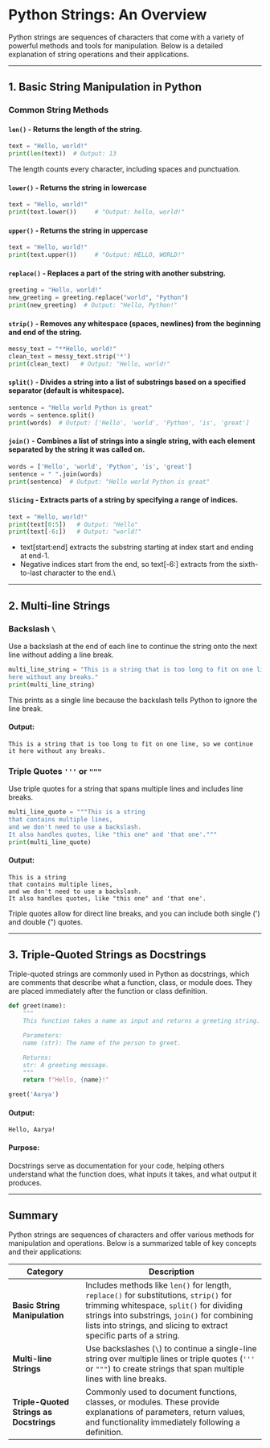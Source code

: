 # Python Strings: An Overview

Python strings are sequences of characters that come with a variety of powerful methods and tools for manipulation. Below is a detailed explanation of string operations and their applications.

---

## 1. Basic String Manipulation in Python

### Common String Methods

#### `len()` - Returns the length of the string.
```python
text = "Hello, world!"
print(len(text))  # Output: 13
```
The length counts every character, including spaces and punctuation.

#### `lower()` - Returns the string in lowercase
```python
text = "Hello, world!"
print(text.lower())     # "Output: hello, world!"
```

#### `upper()` - Returns the string in uppercase
```python
text = "Hello, world!"
print(text.upper())     # "Output: HELLO, WORLD!"
```

#### `replace()` - Replaces a part of the string with another substring.
```python
greeting = "Hello, world!"
new_greeting = greeting.replace("world", "Python")
print(new_greeting)  # Output: "Hello, Python!"
```
#### `strip()` - Removes any whitespace (spaces, newlines) from the beginning and end of the string.
```python
messy_text = "**Hello, world!"
clean_text = messy_text.strip('*')
print(clean_text)   # Output: "Hello, world!"
```
#### `split()` - Divides a string into a list of substrings based on a specified separator (default is whitespace).
```python
sentence = "Hello world Python is great"
words = sentence.split()
print(words)  # Output: ['Hello', 'world', 'Python', 'is', 'great']
```
#### `join()` - Combines a list of strings into a single string, with each element separated by the string it was called on.
```python
words = ['Hello', 'world', 'Python', 'is', 'great']
sentence = " ".join(words)
print(sentence)  # Output: "Hello world Python is great"
```
#### `Slicing` - Extracts parts of a string by specifying a range of indices.
```python
text = "Hello, world!"
print(text[0:5])   # Output: "Hello"
print(text[-6:])   # Output: "world!"
```
- text[start:end] extracts the substring starting at index start and ending at end-1.
- Negative indices start from the end, so text[-6:] extracts from the sixth-to-last character to the end.\
---
## 2. Multi-line Strings

### Backslash `\`

Use a backslash at the end of each line to continue the string onto the next line without adding a line break.

```python
multi_line_string = "This is a string that is too long to fit on one line, so we continue it \
here without any breaks."
print(multi_line_string)
```
This prints as a single line because the backslash tells Python to ignore the line break.
#### Output:
```This is a string that is too long to fit on one line, so we continue it here without any breaks.```

### Triple Quotes `'''` or `"""`

Use triple quotes for a string that spans multiple lines and includes line breaks.

```python
multi_line_quote = """This is a string
that contains multiple lines,
and we don't need to use a backslash.
It also handles quotes, like "this one" and 'that one'."""
print(multi_line_quote)
```
#### Output:
```
This is a string
that contains multiple lines,
and we don't need to use a backslash.
It also handles quotes, like "this one" and 'that one'.
```

Triple quotes allow for direct line breaks, and you can include both single (') and double (") quotes.

---

## 3. Triple-Quoted Strings as Docstrings
Triple-quoted strings are commonly used in Python as docstrings, which are comments that describe what a function, class, or module does. They are placed immediately after the function or class definition.

```python
def greet(name):
    """
    This function takes a name as input and returns a greeting string.

    Parameters:
    name (str): The name of the person to greet.

    Returns:
    str: A greeting message.
    """
    return f"Hello, {name}!"

greet('Aarya')
```
#### Output:
```Hello, Aarya!```

#### Purpose: 
Docstrings serve as documentation for your code, helping others understand what the function does, what inputs it takes, and what output it produces.

---
## Summary

Python strings are sequences of characters and offer various methods for manipulation and operations. Below is a summarized table of key concepts and their applications:

| **Category**                | **Description**                                                                                         |
|-----------------------------|---------------------------------------------------------------------------------------------------------|
| **Basic String Manipulation** | Includes methods like `len()` for length, `replace()` for substitutions, `strip()` for trimming whitespace, `split()` for dividing strings into substrings, `join()` for combining lists into strings, and slicing to extract specific parts of a string. |
| **Multi-line Strings**       | Use backslashes (`\`) to continue a single-line string over multiple lines or triple quotes (`'''` or `"""`) to create strings that span multiple lines with line breaks. |
| **Triple-Quoted Strings as Docstrings** | Commonly used to document functions, classes, or modules. These provide explanations of parameters, return values, and functionality immediately following a definition. |


